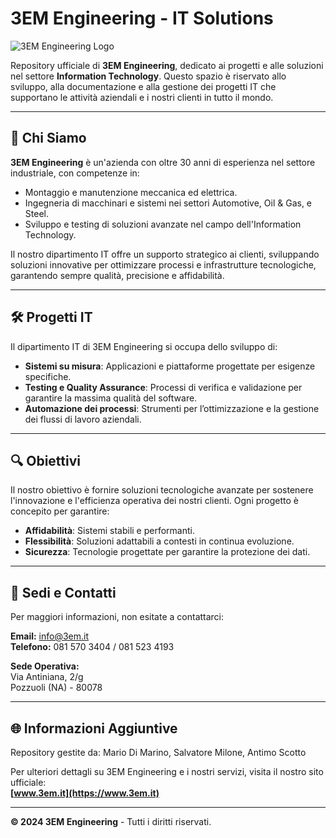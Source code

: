 # 3EM Engineering - IT Solutions

![3EM Engineering Logo](https://3em.it/assets/img/blu.svg)

Repository ufficiale di **3EM Engineering**, dedicato ai progetti e alle soluzioni nel settore **Information Technology**. Questo spazio è riservato allo sviluppo, alla documentazione e alla gestione dei progetti IT che supportano le attività aziendali e i nostri clienti in tutto il mondo.

---

## 📖 **Chi Siamo**

**3EM Engineering** è un'azienda con oltre 30 anni di esperienza nel settore industriale, con competenze in:
- Montaggio e manutenzione meccanica ed elettrica.
- Ingegneria di macchinari e sistemi nei settori Automotive, Oil & Gas, e Steel.
- Sviluppo e testing di soluzioni avanzate nel campo dell'Information Technology.

Il nostro dipartimento IT offre un supporto strategico ai clienti, sviluppando soluzioni innovative per ottimizzare processi e infrastrutture tecnologiche, garantendo sempre qualità, precisione e affidabilità.

---

## 🛠 **Progetti IT**

Il dipartimento IT di 3EM Engineering si occupa dello sviluppo di:
- **Sistemi su misura**: Applicazioni e piattaforme progettate per esigenze specifiche.
- **Testing e Quality Assurance**: Processi di verifica e validazione per garantire la massima qualità del software.
- **Automazione dei processi**: Strumenti per l’ottimizzazione e la gestione dei flussi di lavoro aziendali.

---

## 🔍 **Obiettivi**

Il nostro obiettivo è fornire soluzioni tecnologiche avanzate per sostenere l'innovazione e l'efficienza operativa dei nostri clienti. Ogni progetto è concepito per garantire:
- **Affidabilità**: Sistemi stabili e performanti.
- **Flessibilità**: Soluzioni adattabili a contesti in continua evoluzione.
- **Sicurezza**: Tecnologie progettate per garantire la protezione dei dati.

---

## 📌 **Sedi e Contatti**

Per maggiori informazioni, non esitate a contattarci:

**Email:** [info@3em.it](mailto:info@3em.it)  
**Telefono:** 081 570 3404 / 081 523 4193  

**Sede Operativa:**  
Via Antiniana, 2/g  
Pozzuoli (NA) - 80078  

---

## 🌐 **Informazioni Aggiuntive**
Repository gestite da: Mario Di Marino, Salvatore Milone, Antimo Scotto

Per ulteriori dettagli su 3EM Engineering e i nostri servizi, visita il nostro sito ufficiale:  
**[www.3em.it](https://www.3em.it)**

---

**© 2024 3EM Engineering** - Tutti i diritti riservati.

